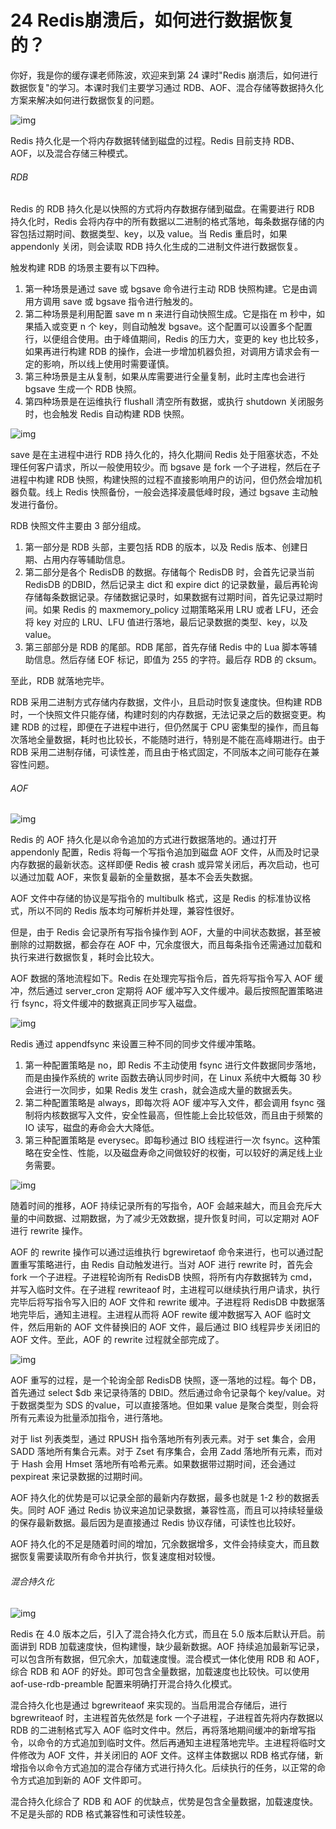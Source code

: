 # 24 Redis崩溃后，如何进行数据恢复的？

你好，我是你的缓存课老师陈波，欢迎来到第 24 课时"Redis
崩溃后，如何进行数据恢复"的学习。本课时我们主要学习通过
RDB、AOF、混合存储等数据持久化方案来解决如何进行数据恢复的问题。

![img](assets/CgoB5l3OHiKACmE3AABtGNZ4Oxg924.png)

Redis 持久化是一个将内存数据转储到磁盘的过程。Redis 目前支持
RDB、AOF，以及混合存储三种模式。

###### RDB

Redis 的 RDB 持久化是以快照的方式将内存数据存储到磁盘。在需要进行 RDB
持久化时，Redis
会将内存中的所有数据以二进制的格式落地，每条数据存储的内容包括过期时间、数据类型、key，以及
value。当 Redis 重启时，如果 appendonly 关闭，则会读取 RDB
持久化生成的二进制文件进行数据恢复。

触发构建 RDB 的场景主要有以下四种。

1.  第一种场景是通过 save 或 bgsave 命令进行主动 RDB
    快照构建。它是由调用方调用 save 或 bgsave 指令进行触发的。
2.  第二种场景是利用配置 save m n 来进行自动快照生成。它是指在 m
    秒中，如果插入或变更 n 个 key，则自动触发
    bgsave。这个配置可以设置多个配置行，以便组合使用。由于峰值期间，Redis
    的压力大，变更的 key 也比较多，如果再进行构建 RDB
    的操作，会进一步增加机器负担，对调用方请求会有一定的影响，所以线上使用时需要谨慎。
3.  第三种场景是主从复制，如果从库需要进行全量复制，此时主库也会进行
    bgsave 生成一个 RDB 快照。
4.  第四种场景是在运维执行 flushall 清空所有数据，或执行 shutdown
    关闭服务时，也会触发 Redis 自动构建 RDB 快照。

![img](assets/CgoB5l3OHoKAXgL6AAAjAjYgyA8864.png)

save 是在主进程中进行 RDB 持久化的，持久化期间 Redis
处于阻塞状态，不处理任何客户请求，所以一般使用较少。而 bgsave 是 fork
一个子进程，然后在子进程中构建 RDB
快照，构建快照的过程不直接影响用户的访问，但仍然会增加机器负载。线上
Redis 快照备份，一般会选择凌晨低峰时段，通过 bgsave 主动触发进行备份。

RDB 快照文件主要由 3 部分组成。

1.  第一部分是 RDB 头部，主要包括 RDB 的版本，以及 Redis
    版本、创建日期、占用内存等辅助信息。
2.  第二部分是各个 RedisDB 的数据。存储每个 RedisDB 时，会首先记录当前
    RedisDB 的DBID，然后记录主 dict 和 expire dict
    的记录数量，最后再轮询存储每条数据记录。存储数据记录时，如果数据有过期时间，首先记录过期时间。如果
    Redis 的 maxmemory_policy 过期策略采用 LRU 或者 LFU，还会将 key
    对应的 LRU、LFU 值进行落地，最后记录数据的类型、key，以及 value。
3.  第三部部分是 RDB 的尾部。RDB 尾部，首先存储 Redis 中的 Lua
    脚本等辅助信息。然后存储 EOF 标记，即值为 255 的字符。最后存 RDB 的
    cksum。

至此，RDB 就落地完毕。

RDB 采用二进制方式存储内存数据，文件小，且启动时恢复速度快。但构建 RDB
时，一个快照文件只能存储，构建时刻的内存数据，无法记录之后的数据变更。构建
RDB 的过程，即便在子进程中进行，但仍然属于 CPU
密集型的操作，而且每次落地全量数据，耗时也比较长，不能随时进行，特别是不能在高峰期进行。由于
RDB
采用二进制存储，可读性差，而且由于格式固定，不同版本之间可能存在兼容性问题。

###### AOF

![img](assets/CgotOV3OHqeAVsTXAABY_SjFvis172.png)

Redis 的 AOF 持久化是以命令追加的方式进行数据落地的。通过打开 appendonly
配置，Redis 将每一个写指令追加到磁盘 AOF
文件，从而及时记录内存数据的最新状态。这样即便 Redis 被 crash
或异常关闭后，再次启动，也可以通过加载
AOF，来恢复最新的全量数据，基本不会丢失数据。

AOF 文件中存储的协议是写指令的 multibulk 格式，这是 Redis
的标准协议格式，所以不同的 Redis 版本均可解析并处理，兼容性很好。

但是，由于 Redis 会记录所有写指令操作到
AOF，大量的中间状态数据，甚至被删除的过期数据，都会存在 AOF
中，冗余度很大，而且每条指令还需通过加载和执行来进行数据恢复，耗时会比较大。

AOF 数据的落地流程如下。Redis 在处理完写指令后，首先将写指令写入 AOF
缓冲，然后通过 server_cron 定期将 AOF
缓冲写入文件缓冲。最后按照配置策略进行
fsync，将文件缓冲的数据真正同步写入磁盘。

![img](assets/CgotOV3OHraAWHE5AABgPyypH_w746.png)

Redis 通过 appendfsync 来设置三种不同的同步文件缓冲策略。

1.  第一种配置策略是 no，即 Redis 不主动使用 fsync
    进行文件数据同步落地，而是由操作系统的 write 函数去确认同步时间，在
    Linux 系统中大概每 30 秒会进行一次同步，如果 Redis 发生
    crash，就会造成大量的数据丢失。
2.  第二种配置策略是 always，即每次将 AOF 缓冲写入文件，都会调用 fsync
    强制将内核数据写入文件，安全性最高，但性能上会比较低效，而且由于频繁的
    IO 读写，磁盘的寿命会大大降低。
3.  第三种配置策略是 everysec。即每秒通过 BIO 线程进行一次
    fsync。这种策略在安全性、性能，以及磁盘寿命之间做较好的权衡，可以较好的满足线上业务需要。

![img](assets/CgoB5l3OHsKAapDeAAB1wnxp50U447.png)

随着时间的推移，AOF 持续记录所有的写指令，AOF
会越来越大，而且会充斥大量的中间数据、过期数据，为了减少无效数据，提升恢复时间，可以定期对
AOF 进行 rewrite 操作。

AOF 的 rewrite 操作可以通过运维执行 bgrewiretaof
命令来进行，也可以通过配置重写策略进行，由 Redis 自动触发进行。当对 AOF
进行 rewrite 时，首先会 fork 一个子进程。子进程轮询所有 RedisDB
快照，将所有内存数据转为 cmd，并写入临时文件。在子进程 rewriteaof
时，主进程可以继续执行用户请求，执行完毕后将写指令写入旧的 AOF 文件和
rewrite 缓冲。子进程将 RedisDB
中数据落地完毕后，通知主进程。主进程从而将 AOF rewite 缓冲数据写入 AOF
临时文件，然后用新的 AOF 文件替换旧的 AOF 文件，最后通过 BIO
线程异步关闭旧的 AOF 文件。至此，AOF 的 rewrite 过程就全部完成了。

![img](assets/CgotOV3OHs2AQUstAAAyy17gNZE683.png)

AOF 重写的过程，是一个轮询全部 RedisDB 快照，逐一落地的过程。每个
DB，首先通过 select \$db 来记录待落的 DBID。然后通过命令记录每个
key/value。对于数据类型为 SDS 的value，可以直接落地。但如果 value
是聚合类型，则会将所有元素设为批量添加指令，进行落地。

对于 list 列表类型，通过 RPUSH 指令落地所有列表元素。对于 set 集合，会用
SADD 落地所有集合元素。对于 Zset 有序集合，会用 Zadd
落地所有元素，而对于 Hash 会用 Hmset
落地所有哈希元素。如果数据带过期时间，还会通过 pexpireat
来记录数据的过期时间。

AOF 持久化的优势是可以记录全部的最新内存数据，最多也就是 1-2
秒的数据丢失。同时 AOF 通过 Redis
协议来追加记录数据，兼容性高，而且可以持续轻量级的保存最新数据。最后因为是直接通过
Redis 协议存储，可读性也比较好。

AOF
持久化的不足是随着时间的增加，冗余数据增多，文件会持续变大，而且数据恢复需要读取所有命令并执行，恢复速度相对较慢。

###### 混合持久化

![img](assets/CgoB5l3OHuaACLkEAAAwhhFbaIg661.png)

Redis 在 4.0 版本之后，引入了混合持久化方式，而且在 5.0
版本后默认开启。前面讲到 RDB 加载速度快，但构建慢，缺少最新数据。AOF
持续追加最新写记录，可以包含所有数据，但冗余大，加载速度慢。混合模式一体化使用
RDB 和 AOF，综合 RDB 和 AOF
的好处。即可包含全量数据，加载速度也比较快。可以使用
aof-use-rdb-preamble 配置来明确打开混合持久化模式。

混合持久化也是通过 bgrewriteaof 来实现的。当启用混合存储后，进行
bgrewriteaof 时，主进程首先依然是 fork
一个子进程，子进程首先将内存数据以 RDB 的二进制格式写入 AOF
临时文件中。然后，再将落地期间缓冲的新增写指令，以命令的方式追加到临时文件。然后再通知主进程落地完毕。主进程将临时文件修改为
AOF 文件，并关闭旧的 AOF 文件。这样主体数据以 RDB
格式存储，新增指令以命令方式追加的混合存储方式进行持久化。后续执行的任务，以正常的命令方式追加到新的
AOF 文件即可。

混合持久化综合了 RDB 和 AOF
的优缺点，优势是包含全量数据，加载速度快。不足是头部的 RDB
格式兼容性和可读性较差。
